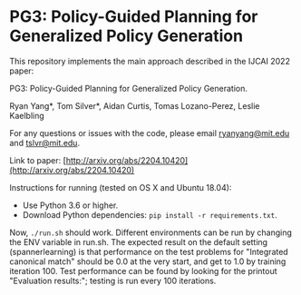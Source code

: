 # PG3: Policy-Guided Planning for Generalized Policy Generation
This repository implements the main approach described in the IJCAI 2022 paper: 

PG3: Policy-Guided Planning for Generalized Policy Generation. 

Ryan Yang*, Tom Silver*, Aidan Curtis, Tomas Lozano-Perez, Leslie Kaelbling

For any questions or issues with the code, please email ryanyang@mit.edu and tslvr@mit.edu.

Link to paper: [http://arxiv.org/abs/2204.10420](http://arxiv.org/abs/2204.10420)

Instructions for running (tested on OS X and Ubuntu 18.04):
* Use Python 3.6 or higher.
* Download Python dependencies: `pip install -r requirements.txt`.

Now, `./run.sh` should work. Different environments can be run by
changing the ENV variable in run.sh. The expected result on the
default setting (spannerlearning) is that performance on the test problems
for "Integrated canonical match" should be 0.0 at the very start, and get
to 1.0 by training iteration 100. Test performance can be found by looking
for the printout "Evaluation results:"; testing is run every 100 iterations.
